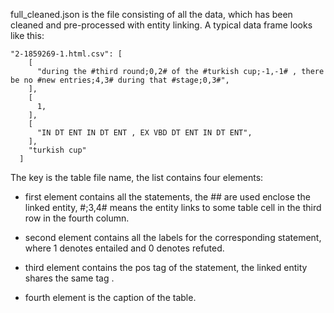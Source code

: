 full_cleaned.json is the file consisting of all the data, which has been cleaned and pre-processed with entity linking. A typical data frame looks like this:
```
"2-1859269-1.html.csv": [
    [
      "during the #third round;0,2# of the #turkish cup;-1,-1# , there be no #new entries;4,3# during that #stage;0,3#",
    ],
    [
      1,
    ],
    [
      "IN DT ENT IN DT ENT , EX VBD DT ENT IN DT ENT",
    ],
    "turkish cup"
  ]
```
The key is the table file name, the list contains four elements:
- first element contains all the statements, the ## are used enclose the linked entity, #;3,4# means the entity links to some table cell in the third row in the fourth column.

- second element contains all the labels for the corresponding statement, where 1 denotes entailed and 0 denotes refuted.

- third element contains the pos tag of the statement, the linked entity shares the same tag <ENT>.
    
- fourth element is the caption of the table.
